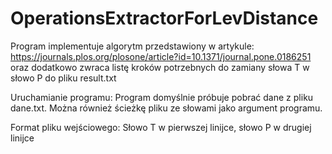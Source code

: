 # OperationsExtractorForLevDistance
Program implementuje algorytm przedstawiony w artykule:
https://journals.plos.org/plosone/article?id=10.1371/journal.pone.0186251
oraz dodatkowo zwraca listę kroków potrzebnych do zamiany słowa T w słowo P do pliku result.txt

Uruchamianie programu:
Program domyślnie próbuje pobrać dane z pliku dane.txt. Można również ścieżkę pliku ze słowami jako argument programu.

Format pliku wejściowego:
Słowo T w pierwszej linijce, słowo P w drugiej linijce